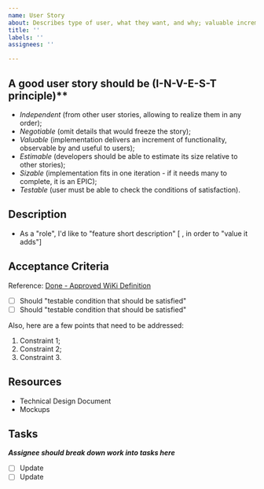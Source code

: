 ```yaml
---
name: User Story
about: Describes type of user, what they want, and why; valuable increment of functionality, testable by users.
title: ''
labels: ''
assignees: ''

---
```


## A good user story should be (I-N-V-E-S-T principle)**

- _Independent_ (from other user stories, allowing to realize them in any order);
- _Negotiable_ (omit details that would freeze the story);
- _Valuable_ (implementation delivers an increment of functionality, observable by and useful to users);
- _Estimable_ (developers should be able to estimate its size relative to other stories);
- _Sizable_ (implementation fits in one iteration - if it needs many to complete, it is an EPIC);
- _Testable_ (user must be able to check the conditions of satisfaction).

## Description

- As a "role", I'd like to "feature short description" [ , in order to "value it adds"]

## Acceptance Criteria

Reference: [Done - Approved WiKi Definition](https://github.com/RetailDevCrews/helium/wiki/Definition-of-Done)

- [ ] Should "testable condition that should be satisfied"
- [ ] Should "testable condition that should be satisfied"

Also, here are a few points that need to be addressed:

1. Constraint 1;
1. Constraint 2;
1. Constraint 3.

## Resources

- Technical Design Document
- Mockups

## Tasks

**_Assignee should break down work into tasks here_**

- [ ] Update
- [ ] Update

